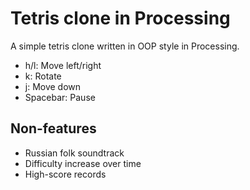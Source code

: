 # Tetris clone in Processing

A simple tetris clone written in OOP style in Processing.

* h/l: Move left/right
* k: Rotate
* j: Move down
* Spacebar: Pause

## Non-features

* Russian folk soundtrack
* Difficulty increase over time
* High-score records
